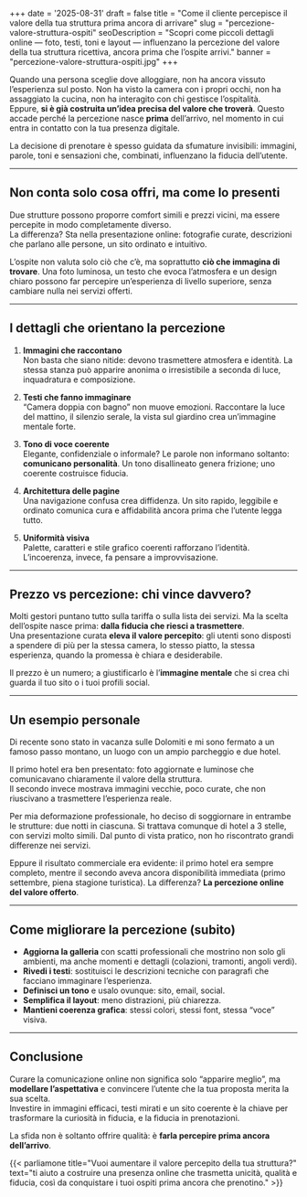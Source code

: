 +++
date = '2025-08-31'
draft = false
title = "Come il cliente percepisce il valore della tua struttura prima ancora di arrivare"
slug = "percezione-valore-struttura-ospiti"
seoDescription = "Scopri come piccoli dettagli online — foto, testi, toni e layout — influenzano la percezione del valore della tua struttura ricettiva, ancora prima che l’ospite arrivi."
banner = "percezione-valore-struttura-ospiti.jpg"
+++

Quando una persona sceglie dove alloggiare, non ha ancora vissuto l’esperienza sul posto. Non ha visto la camera con i propri occhi, non ha assaggiato la cucina, non ha interagito con chi gestisce l’ospitalità.  
Eppure, **si è già costruita un’idea precisa del valore che troverà**. Questo accade perché la percezione nasce **prima** dell’arrivo, nel momento in cui entra in contatto con la tua presenza digitale.

La decisione di prenotare è spesso guidata da sfumature invisibili: immagini, parole, toni e sensazioni che, combinati, influenzano la fiducia dell’utente.

---

## Non conta solo cosa offri, ma come lo presenti

Due strutture possono proporre comfort simili e prezzi vicini, ma essere percepite in modo completamente diverso.  
La differenza? Sta nella presentazione online: fotografie curate, descrizioni che parlano alle persone, un sito ordinato e intuitivo.

L’ospite non valuta solo ciò che c’è, ma soprattutto **ciò che immagina di trovare**. Una foto luminosa, un testo che evoca l’atmosfera e un design chiaro possono far percepire un’esperienza di livello superiore, senza cambiare nulla nei servizi offerti.

---

## I dettagli che orientano la percezione

1. **Immagini che raccontano**  
   Non basta che siano nitide: devono trasmettere atmosfera e identità. La stessa stanza può apparire anonima o irresistibile a seconda di luce, inquadratura e composizione.

2. **Testi che fanno immaginare**  
   “Camera doppia con bagno” non muove emozioni. Raccontare la luce del mattino, il silenzio serale, la vista sul giardino crea un’immagine mentale forte.

3. **Tono di voce coerente**  
   Elegante, confidenziale o informale? Le parole non informano soltanto: **comunicano personalità**. Un tono disallineato genera frizione; uno coerente costruisce fiducia.

4. **Architettura delle pagine**  
   Una navigazione confusa crea diffidenza. Un sito rapido, leggibile e ordinato comunica cura e affidabilità ancora prima che l’utente legga tutto.

5. **Uniformità visiva**  
   Palette, caratteri e stile grafico coerenti rafforzano l’identità. L’incoerenza, invece, fa pensare a improvvisazione.

---

## Prezzo vs percezione: chi vince davvero?

Molti gestori puntano tutto sulla tariffa o sulla lista dei servizi. Ma la scelta dell’ospite nasce prima: **dalla fiducia che riesci a trasmettere**.  
Una presentazione curata **eleva il valore percepito**: gli utenti sono disposti a spendere di più per la stessa camera, lo stesso piatto, la stessa esperienza, quando la promessa è chiara e desiderabile.

Il prezzo è un numero; a giustificarlo è l’**immagine mentale** che si crea chi guarda il tuo sito o i tuoi profili social.

---

## Un esempio personale

Di recente sono stato in vacanza sulle Dolomiti e mi sono fermato a un famoso passo montano, un luogo con un ampio parcheggio e due hotel.

Il primo hotel era ben presentato: foto aggiornate e luminose che comunicavano chiaramente il valore della struttura.  
Il secondo invece mostrava immagini vecchie, poco curate, che non riuscivano a trasmettere l’esperienza reale.

Per mia deformazione professionale, ho deciso di soggiornare in entrambe le strutture: due notti in ciascuna. Si trattava comunque di hotel a 3 stelle, con servizi molto simili. Dal punto di vista pratico, non ho riscontrato grandi differenze nei servizi.

Eppure il risultato commerciale era evidente: il primo hotel era sempre completo, mentre il secondo aveva ancora disponibilità immediata (primo settembre, piena stagione turistica). La differenza? **La percezione online del valore offerto**.

---

## Come migliorare la percezione (subito)

- **Aggiorna la galleria** con scatti professionali che mostrino non solo gli ambienti, ma anche momenti e dettagli (colazioni, tramonti, angoli verdi).
- **Rivedi i testi**: sostituisci le descrizioni tecniche con paragrafi che facciano immaginare l’esperienza.
- **Definisci un tono** e usalo ovunque: sito, email, social.
- **Semplifica il layout**: meno distrazioni, più chiarezza.
- **Mantieni coerenza grafica**: stessi colori, stessi font, stessa “voce” visiva.

---

## Conclusione

Curare la comunicazione online non significa solo “apparire meglio”, ma **modellare l’aspettativa** e convincere l’utente che la tua proposta merita la sua scelta.  
Investire in immagini efficaci, testi mirati e un sito coerente è la chiave per trasformare la curiosità in fiducia, e la fiducia in prenotazioni.

La sfida non è soltanto offrire qualità: è **farla percepire prima ancora dell’arrivo**.




{{< parliamone title="Vuoi aumentare il valore percepito della tua struttura?" text="ti aiuto a costruire una presenza online che trasmetta unicità, qualità e fiducia, così da conquistare i tuoi ospiti prima ancora che prenotino." >}}